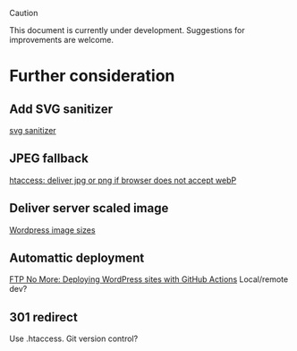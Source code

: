 > [!CAUTION]
> This document is currently under development. Suggestions for improvements are welcome.

# Further consideration

## Add SVG sanitizer
[svg sanitizer](https://github.com/darylldoyle/svg-sanitizer)


## JPEG fallback
[htaccess: deliver jpg or png if browser does not accept webP](https://stackoverflow.com/questions/77886808/htaccess-deliver-jpg-or-png-if-browser-does-not-accept-webp)


## Deliver server scaled image
[Wordpress image sizes](https://kinsta.com/blog/wordpress-image-sizes/)


## Automattic deployment
[FTP No More: Deploying WordPress sites with GitHub Actions](https://felipeelia.dev/ftp-no-more-deploying-wordpress-sites-with-github-actions/)
Local/remote dev?

## 301 redirect
Use .htaccess.
Git version control?